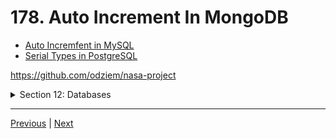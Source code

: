 # 178. Auto Increment In MongoDB

-   [Auto Incremfent in MySQL](https://dev.mysql.com/doc/refman/8.0/en/example-auto-increment.html)
-   [Serial Types in PostgreSQL](https://www.postgresql.org/docs/current/datatype-numeric.html#DATATYPE-SERIAL)

https://github.com/odziem/nasa-project

<details>
  <summary> Section 12: Databases </summary>

  - [Codebase: s12_nasa-project-pm2](../src/s12_nasa-project-pm2/)

</details>

---

[Previous](./177_Referential-Integrity.md) | [Next]()
